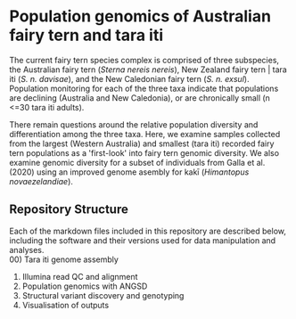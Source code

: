 # Population genomics of Australian fairy tern and tara iti
The current fairy tern species complex is comprised of three subspecies, the Australian fairy tern (*Sterna nereis nereis*), New Zealand fairy tern | tara iti (*S. n. davisae*), and the New Caledonian fairy tern (*S. n. exsul*). Population monitoring for each of the three taxa indicate that populations are declining (Australia and New Caledonia), or are chronically small (n <=30 tara iti adults).  

There remain questions around the relative population diversity and differentiation among the three taxa. Here, we examine samples collected from the largest (Western Australia) and smallest (tara iti) recorded fairy tern populations as a 'first-look' into fairy tern genomic diversity. We also examine genomic diversity for a subset of individuals from Galla et al. (2020) using an improved genome asembly for kakī (*Himantopus novaezelandiae*).  

## Repository Structure
Each of the markdown files included in this repository are described below, including the software and their versions used for data manipulation and analyses.  
00) Tara iti genome assembly
01) Illumina read QC and alignment
02) Population genomics with ANGSD
03) Structural variant discovery and genotyping
04) Visualisation of outputs